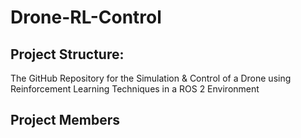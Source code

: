 # Drone-RL-Control

## Project Structure: 

The GitHub Repository for the Simulation &amp; Control of a Drone using Reinforcement Learning Techniques in a ROS 2 Environment

## Project Members